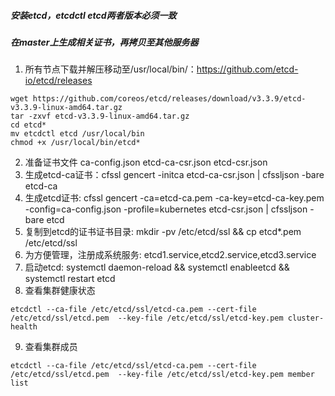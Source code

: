 ##### 安装etcd，etcdctl etcd两者版本必须一致

##### 在master上生成相关证书，再拷贝至其他服务器

1. 所有节点下载并解压移动至/usr/local/bin/：https://github.com/etcd-io/etcd/releases
```
wget https://github.com/coreos/etcd/releases/download/v3.3.9/etcd-v3.3.9-linux-amd64.tar.gz
tar -zxvf etcd-v3.3.9-linux-amd64.tar.gz
cd etcd*
mv etcdctl etcd /usr/local/bin
chmod +x /usr/local/bin/etcd*
```
2. 准备证书文件 ca-config.json etcd-ca-csr.json etcd-csr.json
3. 生成etcd-ca证书：cfssl gencert -initca etcd-ca-csr.json | cfssljson -bare etcd-ca
4. 生成etcd证书: cfssl gencert -ca=etcd-ca.pem -ca-key=etcd-ca-key.pem -config=ca-config.json -profile=kubernetes etcd-csr.json | cfssljson -bare etcd
5. 复制到etcd的证书证书目录: mkdir -pv /etc/etcd/ssl && cp etcd*.pem /etc/etcd/ssl
6. 为方便管理，注册成系统服务: etcd1.service,etcd2.service,etcd3.service
7. 启动etcd: systemctl daemon-reload && systemctl enableetcd && systemctl restart etcd
8. 查看集群健康状态
```
etcdctl --ca-file /etc/etcd/ssl/etcd-ca.pem --cert-file /etc/etcd/ssl/etcd.pem  --key-file /etc/etcd/ssl/etcd-key.pem cluster-health
```
9. 查看集群成员
```
etcdctl --ca-file /etc/etcd/ssl/etcd-ca.pem --cert-file /etc/etcd/ssl/etcd.pem  --key-file /etc/etcd/ssl/etcd-key.pem member list
```